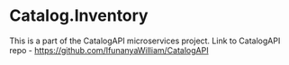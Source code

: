 # Catalog.Inventory
This is a part of the CatalogAPI  microservices project. 
Link to CatalogAPI repo - https://github.com/IfunanyaWilliam/CatalogAPI
